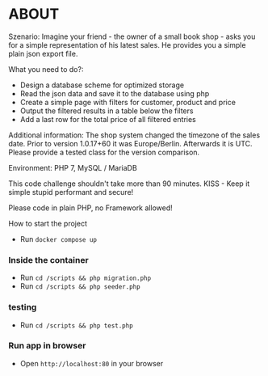 # ABOUT
Szenario:
Imagine your friend - the owner of a small book shop - asks you for a simple representation of his latest sales.
He provides you a simple plain json export file.

What you need to do?:
- Design a database scheme for optimized storage
- Read the json data and save it to the database using php
- Create a simple page with filters for customer, product and price
- Output the filtered results in a table below the filters
- Add a last row for the total price of all filtered entries

Additional information:
The shop system changed the timezone of the sales date.
Prior to version 1.0.17+60 it was Europe/Berlin.
Afterwards it is UTC. Please provide a tested class for the version comparison.

Environment:
PHP 7, MySQL / MariaDB

This code challenge shouldn't take more than 90 minutes.
KISS - Keep it simple stupid performant and secure!

Please code in plain PHP, no Framework allowed!

How to start the project

- Run 
 ``docker compose up``


### Inside the container
- Run  ``cd /scripts && php migration.php``
- Run ``cd /scripts && php seeder.php``

### testing
- Run  ``cd /scripts && php test.php``

### Run app in browser
- Open ``http://localhost:80`` in your browser